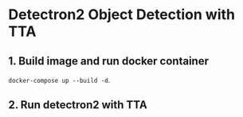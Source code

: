 # Detectron2 Object Detection with TTA
## 1. Build image and run docker container
`docker-compose up --build -d`. <br>

## 2. Run detectron2 with TTA

